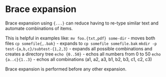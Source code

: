 # Brace expansion

Brace expansion using `{...}` can reduce having to re-type similar text and automate combinations of items.

This is helpful in examples like:
`mv foo.{txt,pdf} some-dir` -  moves both files
`cp somefile{,.bak}` - expands to `cp somefile somefile.bak`
`mkdir -p test-{a,b,c}/subtest-{1,2,3}` - expands all possible combinations and creates a directory tree
`echo {0..50}` - echos all numbers from 0 to 50
`echo {a..c}{1..3}` - echos all combinations (a1, a2, a3, b1, b2, b3, c1, c2, c3)

Brace expansion is performed before any other expansion.
